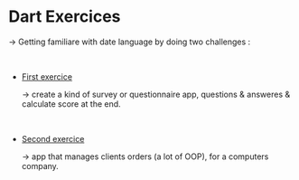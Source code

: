 # Dart Exercices

-> Getting familiare with date language by doing two challenges :

<br>

* [First exercice](https://github.com/ubmagh/mobile-dev-tps/tree/main/TP5/Exercice1)

    -> create a kind of survey or questionnaire app, questions & answeres & calculate score at the end.

<br>

* [Second exercice](https://github.com/ubmagh/mobile-dev-tps/tree/main/TP5/Exercice2)

    -> app that manages clients orders (a lot of OOP), for a computers company.



    

